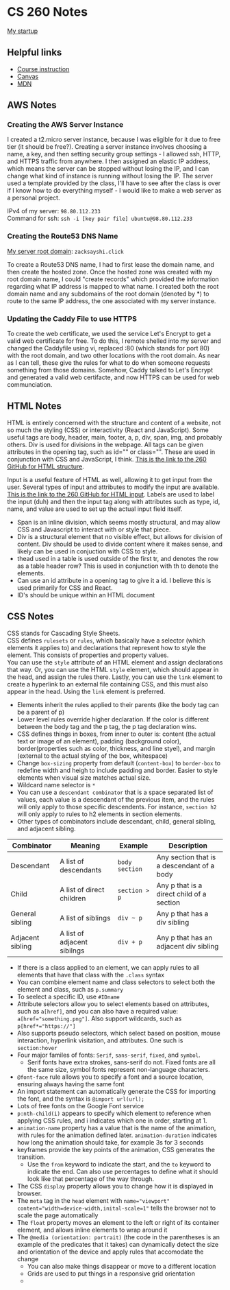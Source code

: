 # CS 260 Notes

[My startup](https://zacksayshi.click)

## Helpful links

- [Course instruction](https://github.com/webprogramming260)
- [Canvas](https://byu.instructure.com)
- [MDN](https://developer.mozilla.org)

## AWS Notes

### Creating the AWS Server Instance

I created a t2.micro server instance, because I was eligible for it due to free tier (it should be free?). Creating a server instance involves choosing a name, a key, and then setting security group settings - I allowed ssh, HTTP, and HTTPS traffic from anywhere. I then assigned an elastic IP address, which means the server can be stopped without losing the IP, and I can change what kind of instance is running without losing the IP. The server used a template provided by the class, I'll have to see after the class is over if I know how to do everything myself - I would like to make a web server as a personal project.

IPv4 of my server: `98.80.112.233`  
Command for ssh: `ssh -i [key pair file] ubuntu@98.80.112.233`

### Creating the Route53 DNS Name

[My server root domain](https://zacksayshi.click): `zacksayshi.click`

To create a Route53 DNS name, I had to first lease the domain name, and then create the hosted zone. Once the hosted zone was created with my root domain name, I could "create records" which provided the information regarding what IP address is mapped to what name. I created both the root domain name and any subdomains of the root domain (denoted by *) to route to the same IP address, the one associated with my server instance.

### Updating the Caddy File to use HTTPS

To create the web certificate, we used the service Let's Encrypt to get a valid web certificate for free. To do this, I remote shelled into my server and changed the Caddyfile using vi, replaced :80 (which stands for port 80) with the root domain, and two other locations with the root domain. As near as I can tell, these give the rules for what to do when someone requests something from those domains. Somehow, Caddy talked to Let's Encrypt and generated a valid web certifacte, and now HTTPS can be used for web communciation.

## HTML Notes

HTML is entirely concerned with the structure and content of a website, not so much the styling (CSS) or interactivity (React and JavaScript). Some useful tags are body, header, main, footer, a, p, div, span, img, and probably others. Div is used for divisions in the webpage. All tags can be given attributes in the opening tag, such as id=""  or class="". These are used in conjunction with CSS and JavaScript, I think. [This is the link to the 260 GitHub for HTML structure](https://github.com/webprogramming260/.github/blob/main/profile/html/structure/structure.md).

Input is a useful feature of HTML as well, allowing it to get input from the user. Several types of input and attributes to modify the input are available. [This is the link to the 260 GitHub for HTML input](https://github.com/webprogramming260/.github/blob/main/profile/html/input/input.md). Labels are used to label the input (duh) and then the input tag along with attributes such as type, id, name, and value are used to set up the actual input field itself.

- Span is an inline division, which seems mostly structural, and may allow CSS and Javascript to interact with or style that piece.  
- Div is a structural element that no visible effect, but allows for division of content. Div should be used to divide content where it makes sense, and likely can be used in conjuction with CSS to style.
- thead used in a table is used outside of the first tr, and denotes the row as a table header row? This is used in conjunction with th to denote the elements.
- Can use an id attribute in a opening tag to give it a id. I believe this is used primarily for CSS and React.
- ID's should be unique within an HTML document

## CSS Notes

CSS stands for Cascading Style Sheets.  
CSS defines `rulesets` or `rules`, which basically have a selector (which elements it applies to) and declarations that represent how to style the element. This consists of properties and property values.  
You can use the `style` attribute of an HTML element and assign declarations that way. Or, you can use the HTML `style` element, which should appear in the head, and assign the rules there. Lastly, you can use the `link` element to create a hyperlink to an external file containing CSS, and this must also appear in the head. Using the `link` element is preferred.  

- Elements inherit the rules applied to their parents (like the body tag can be a parent of p)
- Lower level rules override higher declaration. If the color is different between the body tag and the p tag, the p tag declaration wins.
- CSS defines things in boxes, from inner to outer is: content (the actual text or image of an element), padding (background color), border(properties such as color, thickness, and line styel), and margin (external to the actual styling of the box, whitespace)
- Change `box-sizing` property from default (`content-box`) to `border-box` to redefine width and heigh to include padding and border. Easier to style elements when visual size matches actual size.
- Wildcard name selector is `*`
- You can use a `descendant combinator` that is a space separated list of values, each value is a descendant of the previous item, and the rules will only apply to those specific descendents. For instance, `section h2` will only apply to rules to h2 elements in section elements.
- Other types of combinators include descendant, child, general sibling, and adjacent sibling.

| Combinator | Meaning | Example | Description |
-------------|---------|---------|-------------|
| Descendant   | A list of descendants | `body section` | Any section that is a descendant of a body|
| Child | A list of direct children | `section > p` | Any p that is a direct child of a section|
| General sibling | A list of siblings | `div ~ p` | Any p that has a div sibling |
| Adjacent sibling | A list of adjacent sibilngs | `div + p` | Any p that has an adjacent div sibling |

- If there is a class applied to an element, we can apply rules to all elements that have that class with the `.class` syntax
- You can combine element name and class selectors to select both the element and class, such as `p.summary`
- To seelect a specific ID, use `#IDname`
- Attribute selectors allow you to select elements based on attributes, such as `a[href]`, and you can also have a required value: `a[href="something.png"]`. Also support wildcards, such as `p[href*="https://"]`
- Also supports pseudo selectors, which select based on position, mouse interaction, hyperlink visitation, and attributes. One such is `section:hover`
- Four major familes of fonts: `Serif`, `sans-serif`, `fixed`, and `symbol`.
  - Serif fonts have extra strokes, sans-serif do not. Fixed fonts are all the same size, symbol fonts represent non-language characters.
- `@font-face` rule allows you to specify a font and a source location, ensuring always having the same font
- An import statement can automatically generate the CSS for importing the font, and the syntax is `@import url(url);`
- Lots of free fonts on the Google Font service
- `p:nth-child(i)` appears to specify which element to reference when applying CSS rules, and i indicates which one in order, starting at 1.
- `animation-name` property has a value that is the name of the animation, with rules for the animation defined later. `animation-duration` indicates how long the animation should take, for example 3s for 3 seconds
- keyframes provide the key points of the animation, CSS generates the transition.
  - Use the `from` keyword to indicate the start, and the `to` keyword to indicate the end. Can also use percentages to define what it should look like that percentage of the way through.
- The CSS `display` property allows you to change how it is displayed in browser.
- The `meta` tag in the `head` element with `name="viewport" content="width=device-width,inital-scale=1"` tells the browser not to scale the page automatically
- The `float` property moves an element to the left or right of its container element, and allows inline elements to wrap around it
- The `@media (orientation: portrait)` (the code in the parentheses is an example of the predicates that it takes) can dynamically detect the size and orientation of the device and apply rules that accomodate the change
  - You can also make things disappear or move to a different location
  - Grids are used to put things in a responsive grid orientation
  - 
